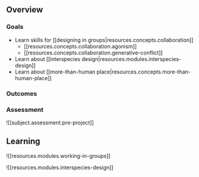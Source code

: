 
## Overview

### Goals

- Learn skills for [[designing in groups|resources.concepts.collaboration]]
  - [[resources.concepts.collaboration.agonism]]
  - [[resources.concepts.collaboration.generative-conflict]]
- Learn about [[interspecies design|resources.modules.interspecies-design]]
- Learn about [[more-than-human place|resources.concepts.more-than-human-place]]

### Outcomes

### Assessment

![[subject.assessment.pre-project]]

## Learning

![[resources.modules.working-in-groups]]

![[resources.modules.interspecies-design]]
